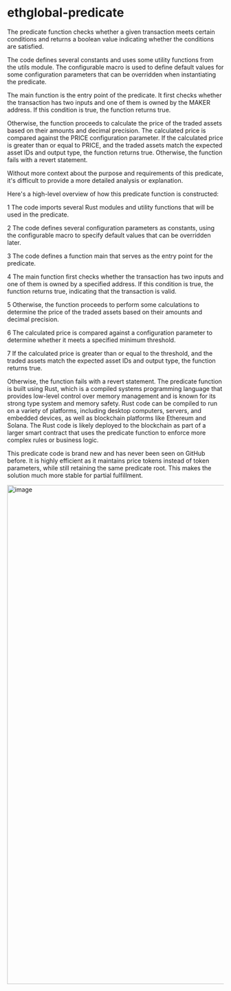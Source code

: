# ethglobal-predicate


The predicate function checks whether a given transaction meets certain conditions and returns a boolean value indicating whether the conditions are satisfied.

The code defines several constants and uses some utility functions from the utils module. The configurable macro is used to define default values for some configuration parameters that can be overridden when instantiating the predicate.

The main function is the entry point of the predicate. It first checks whether the transaction has two inputs and one of them is owned by the MAKER address. If this condition is true, the function returns true.

Otherwise, the function proceeds to calculate the price of the traded assets based on their amounts and decimal precision. The calculated price is compared against the PRICE configuration parameter. If the calculated price is greater than or equal to PRICE, and the traded assets match the expected asset IDs and output type, the function returns true. Otherwise, the function fails with a revert statement.

Without more context about the purpose and requirements of this predicate, it's difficult to provide a more detailed analysis or explanation.


Here's a high-level overview of how this predicate function is constructed:

1 The code imports several Rust modules and utility functions that will be used in the predicate.

2 The code defines several configuration parameters as constants, using the configurable macro to specify default values that can be overridden later.

3 The code defines a function main that serves as the entry point for the predicate.

4 The main function first checks whether the transaction has two inputs and one of them is owned by a specified address. If this condition is true, the function returns true, indicating that the transaction is valid.

5 Otherwise, the function proceeds to perform some calculations to determine the price of the traded assets based on their amounts and decimal precision.

6 The calculated price is compared against a configuration parameter to determine whether it meets a specified minimum threshold.

7 If the calculated price is greater than or equal to the threshold, and the traded assets match the expected asset IDs and output type, the function returns true. 

Otherwise, the function fails with a revert statement.
The predicate function is built using Rust, which is a compiled systems programming language that provides low-level control over memory management and is known for its strong type system and memory safety. Rust code can be compiled to run on a variety of platforms, including desktop computers, servers, and embedded devices, as well as blockchain platforms like Ethereum and Solana. The Rust code is likely deployed to the blockchain as part of a larger smart contract that uses the predicate function to enforce more complex rules or business logic.

This predicate code is brand new and has never been seen on GitHub before. It is highly efficient as it maintains price tokens instead of token parameters, while still retaining the same predicate root. This makes the solution much more stable for partial fulfillment.



<img width="1158" alt="image" src="https://github.com/compolabs/ethglobal-predicate/assets/52199564/c17419e6-3325-4c64-bbc4-3a3dd314325e">

